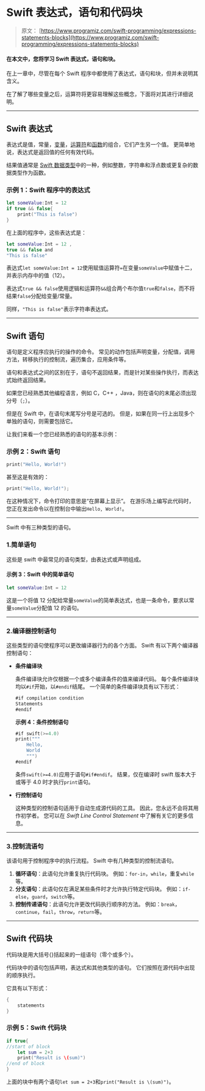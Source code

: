 # Swift 表达式，语句和代码块

> 原文： [https://www.programiz.com/swift-programming/expressions-statements-blocks](https://www.programiz.com/swift-programming/expressions-statements-blocks)

#### 在本文中，您将学习 Swift 表达式，语句和块。

在上一章中，尽管在每个 Swift 程序中都使用了表达式，语句和块，但并未说明其含义。

在了解了哪些变量之后，运算符将更容易理解这些概念，下面将对其进行详细说明。

* * *

## Swift 表达式

表达式是值，常量，[变量](/swift-programming/variables-constants-literals "Swift variables, constants and literals")，[运算符](/swift-programming/operators "Swift Operators")和[函数](/swift-programming/functions "Swift functions")的组合，它们产生另一个值。 更简单地说，表达式是返回值的任何有效代码。

结果值通常是 [Swift 数据类型](/swift-programming/data-types "Swift Data Types")中的一种，例如整数，字符串和浮点数或更复杂的数据类型作为函数。

### 示例 1：Swift 程序中的表达式

```swift
let someValue:Int = 12
if true && false{
    print("This is false")
} 
```

在上面的程序中，这些表达式是：<samp></samp>

```swift
let someValue:Int = 12 ,
true && false and 
"This is false" 
```

表达式`let someValue:Int = 12`使用赋值运算符`=`在变量`someValue`中赋值十二，并表示内存中的值（12）。

表达式`true && false`使用逻辑和运算符`&&`组合两个布尔值`true`和`false`，而不将结果`false`分配给变量/常量。

同样，`"This is false"`表示字符串表达式。

* * *

## Swift 语句

语句是定义程序应执行的操作的命令。 常见的动作包括声明变量，分配值，调用方法，转移执行的控制流，遍历集合，应用条件等。

语句和表达式之间的区别在于，语句不返回结果，而是针对某些操作执行，而表达式始终返回结果。

如果您已经熟悉其他编程语言，例如 C，C++ ，Java，则在语句的末尾必须出现分号（`;`）。

但是在 Swift 中，在语句末尾写分号是可选的。 但是，如果在同一行上出现多个单独的语句，则需要包括它。

让我们来看一个您已经熟悉的语句的基本示例：

### 示例 2：Swift 语句

```swift
print("Hello, World!")
```

甚至这是有效的：

```swift
print("Hello, World!");
```

在这种情况下，命令打印的意思是“在屏幕上显示”。 在游乐场上编写此代码时，您正在发出命令以在控制台中输出`Hello, World!`。

* * *

Swift 中有三种类型的语句。

### 1.简单语句

这些是 swift 中最常见的语句类型，由表达式或声明组成。

#### 示例 3：Swift 中的简单语句

```swift
let someValue:Int = 12
```

这是一个将值 12 分配给常量`someValue`的简单表达式，也是一条命令，要求以常量`someValue`分配值 12 的语句。

* * *

### 2.编译器控制语句

这些类型的语句使程序可以更改编译器行为的各个方面。 Swift 有以下两个编译器控制语句：

*   **条件编译块**

    条件编译块允许仅根据一个或多个编译条件的值来编译代码。 每个条件编译块均以`#if`开始，以`#endif`结尾。 一个简单的条件编译块具有以下形式：

    ```swift
    #if compilation condition
    Statements
    #endif
    ```

    **示例 4：条件控制语句**

    ```swift
    #if swift(>=4.0)
    print("""
        Hello,
        World
        """)
    #endif
    ```

    条件`swift(>=4.0)`应用于语句`#if#endif`。 结果，仅在编译时 swift 版本大于或等于 4.0 时才执行`print`语句。

*   **行控制语句**

    这种类型的控制语句适用于自动生成源代码的工具。 因此，您永远不会将其用作初学者。 您可以在 *Swift Line Control Statement* 中了解有关它的更多信息。

* * *

### 3.控制流语句

该语句用于控制程序中的执行流程。 Swift 中有几种类型的控制流语句。

1.  **循环语句**：此语句允许重复执行代码块。 例如：`for-in`，`while`，重复`while`等。
2.  **分支语句**：此语句仅在满足某些条件时才允许执行特定代码块。 例如：`if-else`，`guard`，`switch`等。
3.  **控制传递语句**：此语句允许更改代码执行顺序的方法。 例如：`break`，`continue`，`fail`，`throw`，`return`等。

* * *

## Swift 代码块

代码块是用大括号{}括起来的一组语句（零个或多个）。

代码块中的语句包括声明，表达式和其他类型的语句。 它们按照在源代码中出现的顺序执行。

它具有以下形式：

```swift
{
	statements
}

```

### 示例 5：Swift 代码块

```swift
if true{
//start of block
	let sum = 2+3
	print("Result is \(sum)")
//end of block
} 
```

上面的块中有两个语句`let sum = 2+3`和`print("Result is \(sum)")`。